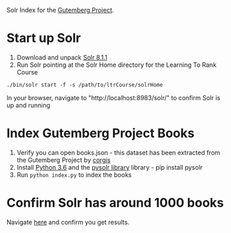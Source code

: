 Solr Index for the [Gutemberg Project](https://www.gutenberg.org).

# Start up Solr

1. Download and unpack [Solr 8.1.1](https://www.apache.org/dyn/closer.lua/lucene/solr/8.1.1/solr-8.1.1.zip)
2. Run Solr pointing at the Solr Home directory for the Learning To Rank Course

```
./bin/solr start -f -s /path/to/ltrCourse/solrHome
```

In your browser, navigate to "http://localhost:8983/solr/" to confirm Solr is up and running

# Index Gutemberg Project Books

1. Verify you can open books.json - this dataset has been extracted from the Gutemberg Project by [corgis](https://think.cs.vt.edu/corgis/json/index.html)
2. Install [Python 3.6](https://www.python.org/downloads/) and the [pysolr library](https://github.com/django-haystack/pysolr) library - pip install pysolr
3. Run `python index.py` to index the books

# Confirm Solr has around 1000 books

Navigate [here](http://localhost:8983/solr/books/select?q=*:*) and confirm you get results.
